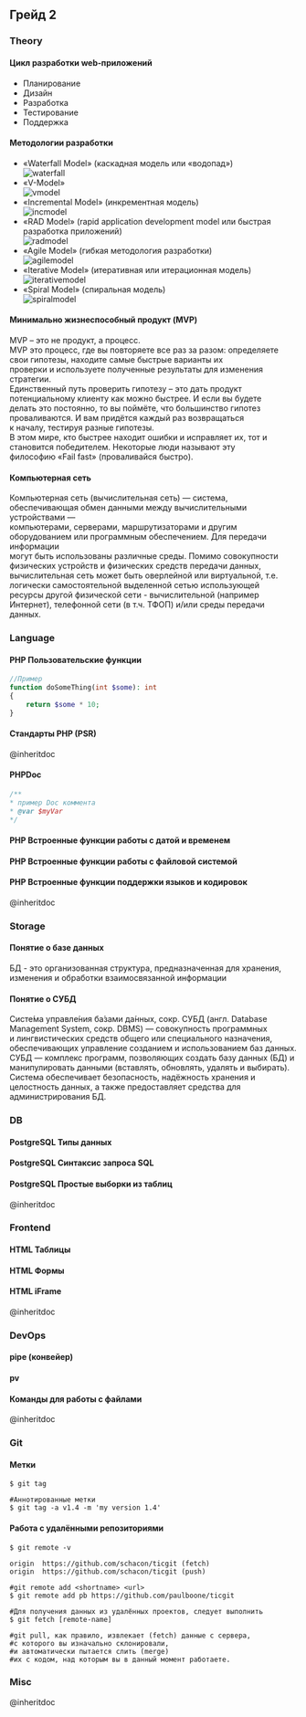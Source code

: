 ## Грейд 2  

### Theory  

#### Цикл разработки web‑приложений  
- Планирование
- Дизайн
- Разработка
- Тестирование
- Поддержка

#### Методологии разработки
- «Waterfall Model» (каскадная модель или «водопад»)  
![waterfall](../../../assets/images/waterfall.jpg)  
- «V-Model»  
![vmodel](../../../assets/images/vmodel.jpg)  
- «Incremental Model» (инкрементная модель)  
![incmodel](../../../assets/images/incmodel.jpg)  
- «RAD Model» (rapid application development model или быстрая разработка приложений)  
![radmodel](../../../assets/images/radmodel.jpg)  
- «Agile Model» (гибкая методология разработки)  
![agilemodel](../../../assets/images/agilemodel.jpg)  
- «Iterative Model» (итеративная или итерационная модель)  
![iterativemodel](../../../assets/images/iterativemodel.jpg)  
- «Spiral Model» (спиральная модель)  
![spiralmodel](../../../assets/images/spiralmodel.jpg)  

#### Минимально жизнеспособный продукт (MVP)  
MVP – это не продукт, а процесс.  
MVP это процесс, где вы повторяете все раз за разом: определяете свои гипотезы, находите самые быстрые варианты их  
проверки и используете полученные результаты для изменения стратегии.  
Единственный путь проверить гипотезу – это дать продукт потенциальному клиенту как можно быстрее. И если вы будете  
делать это постоянно, то вы поймёте, что большинство гипотез проваливаются. И вам придётся каждый раз возвращаться  
к началу, тестируя разные гипотезы.  
В этом мире, кто быстрее находит ошибки и исправляет их, тот и становится победителем. Некоторые люди называют эту  
философию «Fail fast» (проваливайся быстро).  

#### Компьютерная сеть  
Компьютерная сеть (вычислительная сеть) — система, обеспечивающая обмен данными между вычислительными устройствами —  
компьютерами, серверами, маршрутизаторами и другим оборудованием или программным обеспечением. Для передачи информации  
могут быть использованы различные среды. Помимо совокупности физических устройств и физических средств передачи данных,  
вычислительная сеть может быть оверлейной или виртуальной, т.е. логически самостоятельной выделенной сетью использующей  
ресурсы другой физической сети - вычислительной (например Интернет), телефонной сети (в т.ч. ТФОП) и/или среды передачи данных.  

### Language  

#### PHP Пользовательские функции  
```php
//Пример
function doSomeThing(int $some): int 
{
    return $some * 10;
}
```

#### Стандарты PHP (PSR)  
@inheritdoc  
#### PHPDoc  
```php
/**
* пример Doc коммента
* @var $myVar 
*/
```
#### PHP Встроенные функции работы с датой и временем  
#### PHP Встроенные функции работы с файловой системой  
#### PHP Встроенные функции поддержки языков и кодировок  
@inheritdoc  

### Storage  

#### Понятие о базе данных  
БД - это организованная структура, предназначенная для хранения, изменения и обработки взаимосвязанной информации  

#### Понятие о СУБД  
Систе́ма управле́ния ба́зами да́нных, сокр. СУБД (англ. Database Management System, сокр. DBMS) — совокупность программных  
и лингвистических средств общего или специального назначения, обеспечивающих управление созданием и использованием баз данных.  
СУБД — комплекс программ, позволяющих создать базу данных (БД) и манипулировать данными (вставлять, обновлять, удалять и выбирать).  
Система обеспечивает безопасность, надёжность хранения и целостность данных, а также предоставляет средства для  
администрирования БД.  

### DB  
#### PostgreSQL Типы данных  
#### PostgreSQL Синтаксис запроса SQL  
#### PostgreSQL Простые выборки из таблиц  
@inheritdoc  

### Frontend  
#### HTML Таблицы  
#### HTML Формы  
#### HTML iFrame  
@inheritdoc  

### DevOps  
#### pipe (конвейер)  
#### pv  
#### Команды для работы с файлами  
@inheritdoc  

### Git  

#### Метки  
```git
$ git tag

#Аннотированные метки
$ git tag -a v1.4 -m 'my version 1.4'
```
#### Работа с удалёнными репозиториями  

```git
$ git remote -v

origin	https://github.com/schacon/ticgit (fetch)
origin	https://github.com/schacon/ticgit (push)

#git remote add <shortname> <url>
$ git remote add pb https://github.com/paulboone/ticgit

#Для получения данных из удалённых проектов, следует выполнить
$ git fetch [remote-name]

#git pull, как правило, извлекает (fetch) данные с сервера, 
#с которого вы изначально склонировали, 
#и автоматически пытается слить (merge) 
#их с кодом, над которым вы в данный момент работаете.
```

### Misc  
@inheritdoc  